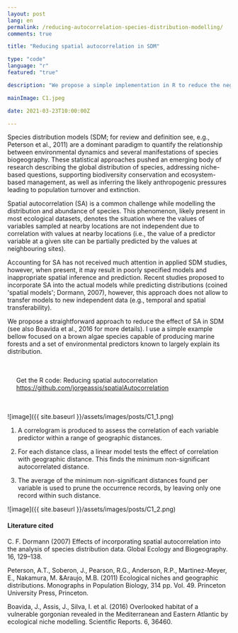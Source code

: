 ```yaml
---
layout: post
lang: en
permalink: /reducing-autocorrelation-species-distribution-modelling/
comments: true

title: "Reducing spatial autocorrelation in SDM"

type: "code"
language: "r"
featured: "true"

description: "We propose a simple implementation in R to reduce the negative effect of spatial autocorrelation in distribution models."

mainImage: C1.jpeg

date: 2021-03-23T10:00:00Z

---
```


Species distribution models (SDM; for review and definition see, e.g., Peterson et al., 2011) are a dominant paradigm to quantify the relationship between environmental dynamics and several manifestations of species biogeography. These statistical approaches pushed an emerging body of research describing the global distribution of species, addressing niche-based questions, supporting biodiversity conservation and ecosystem-based management, as well as inferring the likely anthropogenic pressures leading to population turnover and extinction.

Spatial autocorrelation (SA) is a common challenge while modelling the distribution and abundance of species. This phenomenon, likely present in most ecological datasets, denotes the situation where the values of variables sampled at nearby locations are not independent due to correlation with values at nearby locations (i.e., the value of a predictor variable at a given site can be partially predicted by the values at neighbouring sites).

Accounting for SA has not received much attention in applied SDM studies, however, when present, it may result in poorly specified models and inappropriate spatial inference and prediction. Recent studies proposed to incorporate SA into the actual models while predicting distributions (coined 'spatial models'; Dormann, 2007), however, this approach does not allow to transfer models to new independent data (e.g., temporal and spatial transferability).

We propose a straightforward approach to reduce the effect of SA in SDM (see also Boavida et al., 2016 for more details). I use a simple example bellow focused on a brown algae species capable of producing marine forests and a set of environmental predictors known to largely explain its distribution.


<div style="padding: 20px" class="border-radius-05 bg-gray font-family-secondary font-small text-dark">

Get the R code: Reducing spatial autocorrelation<br>
<a target="_blank" href="https://github.com/jorgeassis/spatialAutocorrelation">https://github.com/jorgeassis/spatialAutocorrelation</a>

</div>

![image]({{ site.baseurl }}/assets/images/posts/C1_1.png)

1. A correlogram is produced to assess the correlation of each variable predictor within a range of geographic distances.

2. For each distance class, a linear model tests the effect of correlation with geographic distance. This finds the minimum non-significant autocorrelated distance.

3. The average of the minimum non-significant distances found per variable is used to prune the occurrence records, by leaving only one record within such distance.

![image]({{ site.baseurl }}/assets/images/posts/C1_2.png)

<h4>Literature cited</h4>

C. F. Dormann (2007) Effects of incorporating spatial autocorrelation into the analysis of species distribution data. Global Ecology and Biogeography. 16, 129–138.

Peterson, A.T., Soberon, J., Pearson, R.G., Anderson, R.P., Martinez-Meyer, E., Nakamura, M. &Araujo, M.B. (2011) Ecological niches and geographic distributions. Monographs in Population Biology, 314 pp. Vol. 49. Princeton University Press, Princeton.

Boavida, J., Assis, J., Silva, I. et al. (2016) Overlooked habitat of a vulnerable gorgonian revealed in the Mediterranean and Eastern Atlantic by ecological niche modelling. Scientific Reports. 6, 36460.
